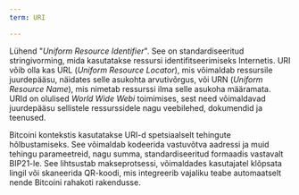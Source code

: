 ```yaml
---
term: URI

---
```

Lühend "*Uniform Resource Identifier*". See on standardiseeritud stringivorming, mida kasutatakse ressursi identifitseerimiseks Internetis. URI võib olla kas URL (*Uniform Resource Locator*), mis võimaldab ressursile juurdepääsu, näidates selle asukohta arvutivõrgus, või URN (*Uniform Resource Name*), mis nimetab ressurssi ilma selle asukoha määramata. URId on olulised *World Wide Webi* toimimises, sest need võimaldavad juurdepääsu sellistele ressurssidele nagu veebilehed, dokumendid ja teenused.

Bitcoini kontekstis kasutatakse URI-d spetsiaalselt tehingute hõlbustamiseks. See võimaldab kodeerida vastuvõtva aadressi ja muid tehingu parameetreid, nagu summa, standardiseeritud formaadis vastavalt BIP21-le. See lihtsustab makseprotsessi, võimaldades kasutajatel klõpsata lingil või skaneerida QR-koodi, mis integreerib vajaliku teabe automaatselt nende Bitcoini rahakoti rakendusse.